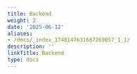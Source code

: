 ```yaml
---
title: Backend
weight: 2
date: '2025-06-12'
aliases:
- /docs/_index_1748147631687269057_1_1/
description: ''
linkTitle: Backend
type: docs
---
```


